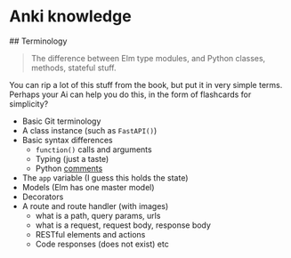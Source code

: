 # Anki knowledge

## Terminology

> The difference between Elm type modules,
> and Python classes, methods, stateful stuff.

You can rip a lot of this stuff from the book, but put it in very simple terms. Perhaps your Ai can help you do this, in the form of flashcards for simplicity?

- Basic Git terminology
- A class instance (such as `FastAPI()`)
- Basic syntax differences
    - `function()` calls and arguments
    - Typing (just a taste)
    - Python [comments](https://realpython.com/python-comments-guide/)
- The `app` variable (I guess this holds the state)
- Models (Elm has one master model)
- Decorators
- A route and route handler (with images)
    - what is a path, query params, urls
    - what is a request, request body, response body
    - RESTful elements and actions
    - Code responses (does not exist) etc